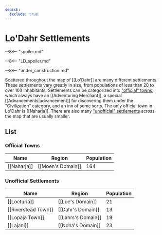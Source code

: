 ```yaml
---
search:
  exclude: true
---
```


# Lo'Dahr Settlements

--8<-- "spoiler.md"

--8<-- "LD_spoiler.md"

--8<-- "under_construction.md"

Scattered throughout the map of [[Lo'Dahr]] are many different settlements. These settlements vary greatly in size, from populations of less than 20 to over 100 inhabitants. Settlements can be categorized into ["official" towns](/World/Lo'Dahr/Settlements/Official_Towns/), which always have an [[Adventuring Merchant]], a special [[Advancements|advancement]] for discovering them under the "Civilization" category, and an inn of some sorts. The only official town in Lo'Dahr is [[Naharja]]. There are also many ["unofficial" settlements](/World/Drehmal/Settlements/Other_Settlements/) across the map that are usually smaller.

## List

### Official Towns

| Name                | Region               | Population |
|---------------------|----------------------|------------|
| [[Naharja]]         | [[Moen's Domain]]    | 164        |

### Unofficial Settlements

| Name                | Region               | Population |
|---------------------|----------------------|------------|
| [[Loeturia]]        | [[Loe's Domain]]     | 21         |
| [[Riverstead Town]] | [[Dahr's Domain]]    | 13         |
| [[Lopaja Town]]     | [[Lahrs's Domain]]   | 19         |
| [[Lajani]]          | [[Noha's Domain]]    | 23         |
